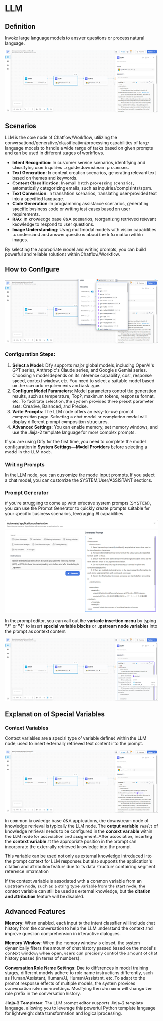 # LLM

## Definition

Invoke large language models to answer questions or process natural language.

![invoke_llm](/Workflow/Node_Description/images/invoke_llm.png)

## Scenarios

LLM is the core node of Chatflow/Workflow, utilizing the conversational/generative/classification/processing capabilities of large language models to handle a wide range of tasks based on given prompts and can be used in different stages of workflows.

- **Intent Recognition**: In customer service scenarios, identifying and classifying user inquiries to guide downstream processes.
- **Text Generation**: In content creation scenarios, generating relevant text based on themes and keywords.
- **Content Classification**: In email batch processing scenarios, automatically categorizing emails, such as inquiries/complaints/spam.
- **Text Conversion**: In translation scenarios, translating user-provided text into a specified language.
- **Code Generation**: In programming assistance scenarios, generating specific business code or writing test cases based on user requirements.
- **RAG**: In knowledge base Q&A scenarios, reorganizing retrieved relevant knowledge to respond to user questions.
- **Image Understanding**: Using multimodal models with vision capabilities to understand and answer questions about the information within images.

By selecting the appropriate model and writing prompts, you can build powerful and reliable solutions within Chatflow/Workflow.

## How to Configure

![model_selection](/Workflow/Node_Description/images/model_selection.png)

### Configuration Steps:

1. **Select a Model**: Dify supports major global models, including OpenAI's GPT series, Anthropic's Claude series, and Google's Gemini series. Choosing a model depends on its inference capability, cost, response speed, context window, etc. You need to select a suitable model based on the scenario requirements and task type.
2. **Configure Model Parameters**: Model parameters control the generation results, such as temperature, TopP, maximum tokens, response format, etc. To facilitate selection, the system provides three preset parameter sets: Creative, Balanced, and Precise.
3. **Write Prompts**: The LLM node offers an easy-to-use prompt composition page. Selecting a chat model or completion model will display different prompt composition structures.
4. **Advanced Settings**: You can enable memory, set memory windows, and use the Jinja-2 template language for more complex prompts.

If you are using Dify for the first time, you need to complete the model configuration in **System Settings—Model Providers** before selecting a model in the LLM node.

### Writing Prompts

In the LLM node, you can customize the model input prompts. If you select a chat model, you can customize the SYSTEM/User/ASSISTANT sections.

### Prompt Generator

If you're struggling to come up with effective system prompts (SYSTEM), you can use the Prompt Generator to quickly create prompts suitable for your specific business scenarios, leveraging AI capabilities.

![prompt_generator](/Workflow/Node_Description/images/prompt_generator.png)

In the prompt editor, you can call out the **variable insertion menu** by typing **"/"** or **"{"** to insert **special variable blocks** or **upstream node variables** into the prompt as context content.

![variable_insertion_menu](/Workflow/Node_Description/images/variable_insertion_menu.png)

## Explanation of Special Variables

### Context Variables

Context variables are a special type of variable defined within the LLM node, used to insert externally retrieved text content into the prompt.

![context_variable](/Workflow/Node_Description/images/context_variable.png)

In common knowledge base Q&A applications, the downstream node of knowledge retrieval is typically the LLM node. The **output variable** ```result``` of knowledge retrieval needs to be configured in the **context variable** within the LLM node for association and assignment. After association, inserting the **context variable** at the appropriate position in the prompt can incorporate the externally retrieved knowledge into the prompt.

This variable can be used not only as external knowledge introduced into the prompt context for LLM responses but also supports the application's citation and attribution feature due to its data structure containing segment reference information.

If the context variable is associated with a common variable from an upstream node, such as a string type variable from the start node, the context variable can still be used as external knowledge, but the **citation and attribution** feature will be disabled.

## Advanced Features

**Memory**: When enabled, each input to the intent classifier will include chat history from the conversation to help the LLM understand the context and improve question comprehension in interactive dialogues.

**Memory Window**: When the memory window is closed, the system dynamically filters the amount of chat history passed based on the model's context window; when open, users can precisely control the amount of chat history passed (in terms of numbers).

**Conversation Role Name Settings**: Due to differences in model training stages, different models adhere to role name instructions differently, such as Human/Assistant, Human/AI, Human/Assistant, etc. To adapt to the prompt response effects of multiple models, the system provides conversation role name settings. Modifying the role name will change the role prefix in the conversation history.

**Jinja-2 Templates**: The LLM prompt editor supports Jinja-2 template language, allowing you to leverage this powerful Python template language for lightweight data transformation and logical processing.
